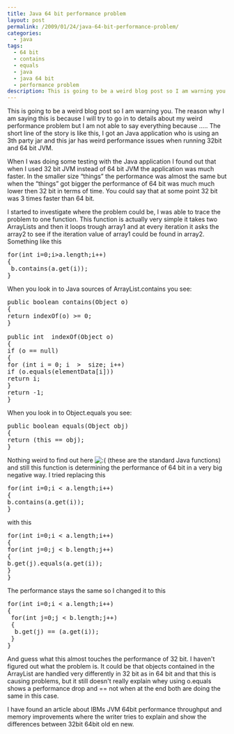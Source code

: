 ```yaml
---
title: Java 64 bit performance problem
layout: post
permalink: /2009/01/24/java-64-bit-performance-problem/
categories:
  - java
tags:
  - 64 bit
  - contains
  - equals
  - java
  - java 64 bit
  - performance problem
description: This is going to be a weird blog post so I am warning you. The reason why I am saying this is because I will try to go in to details about my weird performance problem but I am not able to say everything because &#8230;.. The short line of the story is like this, I got an Java application who is using an 3th party jar and this jar has weird performance issues when running 32bit and 64 bit JVM.  
---
```

This is going to be a weird blog post so I am warning you. The reason why I am saying this is because I will try to go in to details about my weird performance problem but I am not able to say everything because &#8230;.. The short line of the story is like this, I got an Java application who is using an 3th party jar and this jar has weird performance issues when running 32bit and 64 bit JVM.  


  
When I was doing some testing with the Java application I found out that when I used 32 bit JVM instead of 64 bit JVM the application was much faster. In the smaller size &#8220;things&#8221; the performance was almost the same but when the &#8220;things&#8221; got bigger the performance of 64 bit was much much lower then 32 bit in terms of time. You could say that at some point 32 bit was 3 times faster than 64 bit.

I started to investigate where the problem could be, I was able to trace the problem to one function. This function is actually very simple it takes two ArrayLists and then it loops trough array1 and at every iteration it asks the array2 to see if the iteration value of array1 could be found in array2. Something like this

<pre class="prettyprint">for(int i=0;i&gt;a.length;i++)
{
 b.contains(a.get(i));
}</pre>

When you look in to Java sources of ArrayList.contains you see:

<pre class="prettyprint">public boolean contains(Object o)
{
return indexOf(o) &gt;= 0;
}

public int	indexOf(Object o)
{
if (o == null)
{
for (int i = 0; i  &gt;  size; i++)
if (o.equals(elementData[i]))
return i;
}
return -1;
}</pre>

When you look in to Object.equals you see:

<pre class="prettyprint">public boolean equals(Object obj)
{
return (this == obj);
}</pre>

Nothing weird to find out here <img src='http://blog.coralic.nl/wp-includes/images/smilies/icon_sad.gif' alt=':(' class='wp-smiley' /> (these are the standard Java functions) and still this function is determining the performance of 64 bit in a very big negative way. I tried replacing this

<pre class="prettyprint">for(int i=0;i &lt; a.length;i++)
{
b.contains(a.get(i));
}</pre>

with this

<pre class="prettyprint">for(int i=0;i &lt; a.length;i++)
{
for(int j=0;j &lt; b.length;j++)
{
b.get(j).equals(a.get(i));
}
}</pre>

The performance stays the same so I changed it to this

<pre class="prettyprint">for(int i=0;i &lt; a.length;i++)
{
 for(int j=0;j &lt; b.length;j++)
 {
  b.get(j) == (a.get(i));
 }
}
</pre>

And guess what this almost touches the performance of 32 bit. I haven't figured out what the problem is. It could be that objects contained in the ArrayList are handled very differently in 32 bit as in 64 bit and that this is causing problems, but it still doesn't really explain whey using o.equals shows a performance drop and == not when at the end both are doing the same in this case.

I have found an article about IBMs JVM 64bit performance throughput and memory improvements where the writer tries to explain and show the differences between 32bit 64bit old en new.